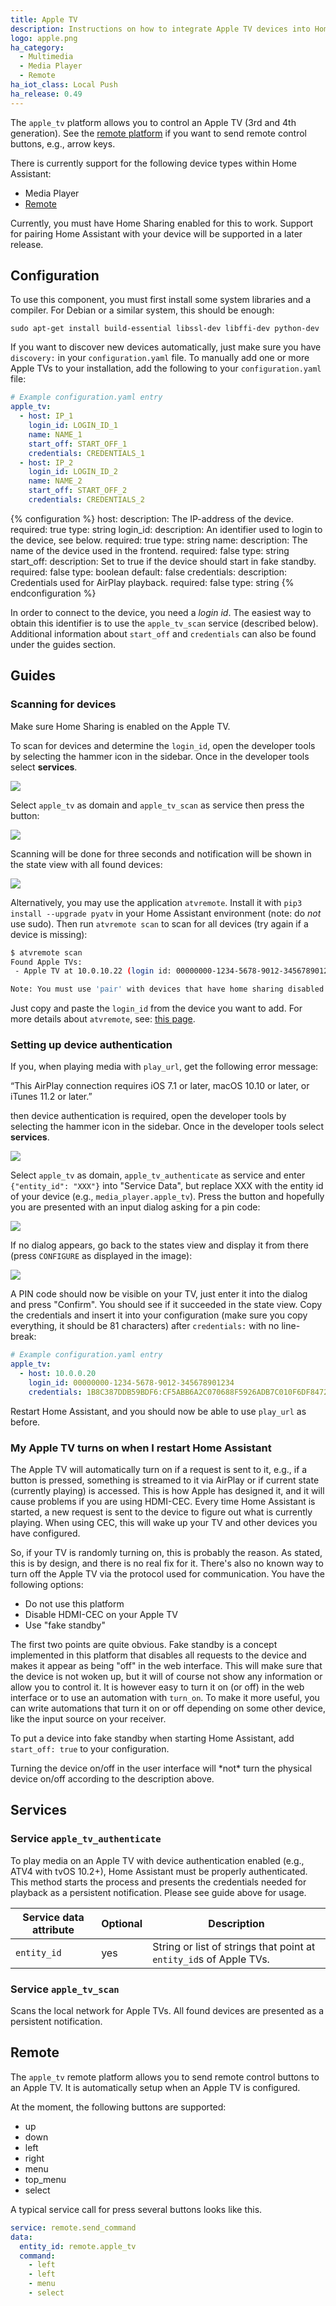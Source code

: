 ```yaml
---
title: Apple TV
description: Instructions on how to integrate Apple TV devices into Home Assistant.
logo: apple.png
ha_category:
  - Multimedia
  - Media Player
  - Remote
ha_iot_class: Local Push
ha_release: 0.49
---
```


The `apple_tv` platform allows you to control an Apple TV (3rd and 4th generation). See the [remote platform](/integrations/apple_tv#remote) if you want to send remote control buttons, e.g., arrow keys.

There is currently support for the following device types within Home Assistant:

- Media Player
- [Remote](#remote)

<div class='note'>
Currently, you must have Home Sharing enabled for this to work. Support for pairing Home Assistant with your device will be supported in a later release.
</div>

## Configuration

To use this component, you must first install some system libraries and a compiler. For Debian or a similar system, this should be enough:

```shell
sudo apt-get install build-essential libssl-dev libffi-dev python-dev
```

If you want to discover new devices automatically, just make sure you have `discovery:` in your `configuration.yaml` file. To manually add one or more Apple TVs to your installation, add the following to your `configuration.yaml` file:

```yaml
# Example configuration.yaml entry
apple_tv:
  - host: IP_1
    login_id: LOGIN_ID_1
    name: NAME_1
    start_off: START_OFF_1
    credentials: CREDENTIALS_1
  - host: IP_2
    login_id: LOGIN_ID_2
    name: NAME_2
    start_off: START_OFF_2
    credentials: CREDENTIALS_2
```

{% configuration %}
host:
  description: The IP-address of the device.
  required: true
  type: string
login_id:
  description: An identifier used to login to the device, see below.
  required: true
  type: string
name:
  description: The name of the device used in the frontend.
  required: false
  type: string
start_off:
  description: Set to true if the device should start in fake standby.
  required: false
  type: boolean
  default: false
credentials:
  description: Credentials used for AirPlay playback.
  required: false
  type: string
{% endconfiguration %}

In order to connect to the device, you need a *login id*. The easiest way to obtain this identifier is to use the `apple_tv_scan` service (described below). Additional information about `start_off` and `credentials` can also be found under the guides section.

## Guides

### Scanning for devices

Make sure Home Sharing is enabled on the Apple TV.

To scan for devices and determine the `login_id`, open the developer tools by selecting the hammer icon in the sidebar. Once in the developer tools select **services**.

<img src='/images/screenshots/developer-tools.png' />

Select `apple_tv` as domain and `apple_tv_scan` as service then press the button:

<img src='/images/integrations/apple_tv/scan_start.jpg' />

Scanning will be done for three seconds and notification will be shown in the state view with all found devices:

<img src='/images/integrations/apple_tv/scan_result.jpg' />

Alternatively, you may use the application ``atvremote``. Install it with ``pip3 install --upgrade pyatv`` in your Home Assistant environment (note: do *not* use sudo). Then run ``atvremote scan`` to scan for all devices (try again if a device is missing):

```bash
$ atvremote scan
Found Apple TVs:
 - Apple TV at 10.0.10.22 (login id: 00000000-1234-5678-9012-345678901234)

Note: You must use 'pair' with devices that have home sharing disabled
```

Just copy and paste the `login_id` from the device you want to add. For more details about `atvremote`, see: [this page](https://pyatv.readthedocs.io/en/master/atvremote.html).

### Setting up device authentication

If you, when playing media with `play_url`, get the following error message:

“This AirPlay connection requires iOS 7.1 or later, macOS 10.10 or later, or iTunes 11.2 or later.”

then device authentication is required, open the developer tools by selecting the hammer icon in the sidebar. Once in the developer tools select **services**.

<img src='/images/screenshots/developer-tools.png' />

Select `apple_tv` as domain, `apple_tv_authenticate` as service and enter `{"entity_id": "XXX"}` into "Service Data", but replace XXX with the entity id of your device (e.g., `media_player.apple_tv`). Press the button and hopefully you are presented with an input dialog asking for a pin code:

<img src='/images/integrations/apple_tv/auth_start.jpg' />

If no dialog appears, go back to the states view and display it from there (press `CONFIGURE` as displayed in the image):

<img src='/images/integrations/apple_tv/auth_pin.jpg' />

A PIN code should now be visible on your TV, just enter it into the dialog and press "Confirm". You should see if it succeeded in the state view. Copy the credentials and insert it into your configuration (make sure you copy everything, it should be 81 characters) after ``credentials:`` with no line-break:

```yaml
# Example configuration.yaml entry
apple_tv:
  - host: 10.0.0.20
    login_id: 00000000-1234-5678-9012-345678901234
    credentials: 1B8C387DDB59BDF6:CF5ABB6A2C070688F5926ADB7C010F6DF847252C15F9BDB6DA3E09D6591E90E5
```

Restart Home Assistant, and you should now be able to use `play_url` as before.

### My Apple TV turns on when I restart Home Assistant

The Apple TV will automatically turn on if a request is sent to it, e.g., if a button is pressed, something is streamed to it via AirPlay or if current state (currently playing) is accessed. This is how Apple has designed it, and it will cause problems if you are using HDMI-CEC. Every time Home Assistant is started, a new request is sent to the device to figure out what is currently playing. When using CEC, this will wake up your TV and other devices you have configured.

So, if your TV is randomly turning on, this is probably the reason. As stated, this is by design, and there is no real fix for it. There's also no known way to turn off the Apple TV via the protocol used for communication. You have the following options:

- Do not use this platform
- Disable HDMI-CEC on your Apple TV
- Use "fake standby"

The first two points are quite obvious. Fake standby is a concept implemented in this platform that disables all requests to the device and makes it appear as being "off" in the web interface. This will make sure that the device is not woken up, but it will of course not show any information or allow you to control it. It is however easy to turn it on (or off) in the web interface or to use an automation with `turn_on`. To make it more useful, you can write automations that turn it on or off depending on some other device, like the input source on your receiver.

To put a device into fake standby when starting Home Assistant, add `start_off: true` to your configuration.

<div class='note warning'>
Turning the device on/off in the user interface will *not* turn the physical device on/off according to the description above.
</div>

## Services

### Service `apple_tv_authenticate`

To play media on an Apple TV with device authentication enabled (e.g., ATV4 with tvOS 10.2+), Home Assistant must be properly authenticated. This method starts the process and presents the credentials needed for playback as a persistent notification. Please see guide above for usage.

| Service data attribute | Optional | Description                                                        |
| ---------------------- | -------- | ------------------------------------------------------------------ |
| `entity_id`            | yes      | String or list of strings that point at `entity_id`s of Apple TVs. |

### Service `apple_tv_scan`

Scans the local network for Apple TVs. All found devices are presented as a persistent notification.

## Remote

The `apple_tv` remote platform allows you to send remote control buttons to an Apple TV. It is automatically setup when an Apple TV is configured.

At the moment, the following buttons are supported:

- up
- down
- left
- right
- menu
- top_menu
- select

A typical service call for press several buttons looks like this.

```yaml
service: remote.send_command
data:
  entity_id: remote.apple_tv
  command:
    - left
    - left
    - menu
    - select
```
